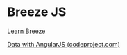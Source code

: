 Breeze JS
=========

[Learn Breeze](http://learn.breezejs.com/)

[Data with AngularJS (codeproject.com)](http://www.codeproject.com/Articles/528262/Data-with-Angular-js)